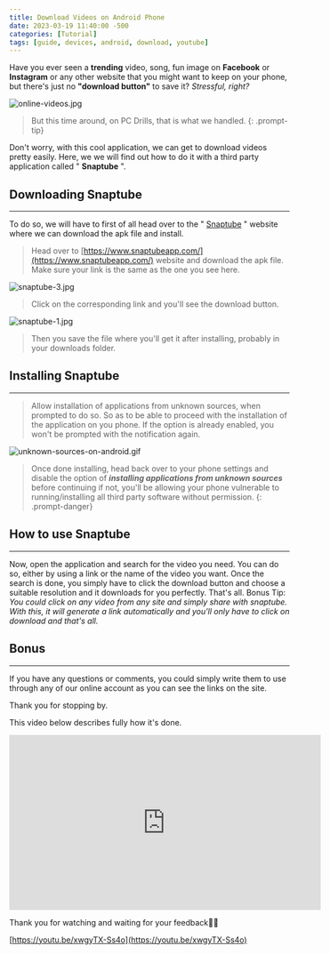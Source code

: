 ```yaml
---
title: Download Videos on Android Phone
date: 2023-03-19 11:40:00 -500
categories: [Tutorial]
tags: [guide, devices, android, download, youtube]
---
```


Have you ever seen a **trending** video, song, fun image on **Facebook** or **Instagram** or any other website that you might want to keep on your phone, but there's just no **"download button"** to save it?
*Stressful, right?* 

![online-videos.jpg](https://i.postimg.cc/Fs529k6G/online-videos.jpg)

> But this time around, on PC Drills, that is what we handled.
{: .prompt-tip}

Don't worry, with this cool application, we can get to download videos pretty easily. Here, we we will find out how to do it with a third party application called " **Snaptube** ".

## Downloading Snaptube
---

To do so, we will have to first of all head over to the " [Snaptube](https://www.snaptubeapp.com/) " website where we can download the apk file and install.

> Head over to [https://www.snaptubeapp.com/](https://www.snaptubeapp.com/) website and download the apk file. Make sure your link is the same as the one you see here.
    
![snaptube-3.jpg](https://i.postimg.cc/2SkDdBrT/snaptube-3.jpg)
    
>   Click on the corresponding link and you'll see the download button.

![snaptube-1.jpg](https://i.postimg.cc/WzNFc10n/snaptube-1.jpg)

>Then you save the file where you'll get it after installing, probably in your downloads folder.

## Installing Snaptube
---

> Allow installation of applications from unknown sources, when prompted to do so. So as to  be  able to proceed with the installation of the application on you phone. If the option is already enabled, you won't be prompted with the notification again.

![unknown-sources-on-android.gif](https://i.postimg.cc/D0THcmt7/unknown-sources-on-android.gif)

> Once done installing, head back over to your phone settings and disable the option of ***installing applications from unknown sources*** before continuing if not, you'll be allowing your phone vulnerable to running/installing all third party software without permission.
{: .prompt-danger}

## How to use Snaptube
---

Now, open the application and search for the video you need. You can do so, either by using a link or the name of the video you want.
Once the search is done, you simply have to click the download button and choose a suitable resolution and it downloads for you perfectly. That's all.
Bonus Tip: *You could click on any video from any site and simply share with snaptube. With this, it will generate a link automatically and you'll only have to click on download and that's all.* 

## Bonus
---

If you have any questions or comments, you could simply write them to use through any of our online account as you can see the links on the site. 

Thank you for stopping by.

   This video below describes fully how it's done.
   <iframe width="560" height="315" src="https://www.youtube.com/embed/xwgyTX-Ss4o" title="YouTube video player" frameborder="0" allow="accelerometer; autoplay; clipboard-write; encrypted-media; gyroscope; picture-in-picture; web-share" allowfullscreen></iframe>

Thank you for watching and waiting for your feedback🤜🤛

[https://youtu.be/xwgyTX-Ss4o](https://youtu.be/xwgyTX-Ss4o)